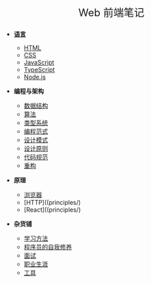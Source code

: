 <div align="center">
    <p style="font-size: 24px;">Web 前端笔记</p>
</div>

- [**语言**](languages/index.md)
    - [HTML](languages/html.md)
    - [CSS](languages/css.md)
    - [JavaScript](languages/javascript)   
    - [TypeScript](languages/typescript.md)
    - [Node.js](languages/node.js.md)

- **编程与架构**
    - [数据结构]()
    - [算法]()
    - [类型系统](architecture/types.md)
    - [编程范式]()
    - [设计模式](architecture/design-patterns.md)
    - [设计原则](architecture/design-principles.md)
    - [代码规范](architecture/clean-code.md)
    - [重构]()

- **原理**
    - [浏览器](principles/)
    - [HTTP]((principles/)
    - [React]((principles/)

- **杂货铺**
    - [学习方法](www/study.md)
    - [程序员的自我修养](www/selfboot.md)
    - [面试](www/interview.md)
    - [职业生涯](www/career.md)
    - [工具](www/tools.md)
 




